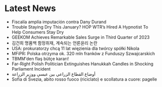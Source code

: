 # Latest News
-  Fiscalía amplía imputación contra Dany Durand
-  Trouble Staying Dry This January? HOP WTR’s Hired A Hypnotist To Help Consumers Stay Dry
-  GEEKOM Achieves Remarkable Sales Surge in Third Quarter of 2023
-  김건희 명품백 함정취재, 계속되는 언론윤리 논란
-  USA: prokuratorzy chcą 11 lat więzienia dla twórcy spółki Nikola
-  MFiPR: Polska otrzyma ok. 320 mln franków z Funduszy Szwajcarskich
-  TBMM'den flaş bütçe kararı!
-  Far-Right Polish Politician Extinguishes Hanukkah Candles in Shocking Parliament Incident
-  أوضاع القطاع الزراعي بين عبسي ووزير الزراعة
-  Sofia di Svezia, abito rosso fuoco (riciclato) e scollatura a cuore: pagelle
